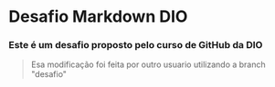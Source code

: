 # Desafio Markdown DIO

### Este é um desafio proposto pelo curso de **GitHub** da **DIO**

>Esa modificação foi feita por outro usuario utilizando a branch "desafio"